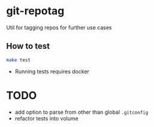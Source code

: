 # git-repotag

Util for tagging repos for further use cases

## How to test

```bash
make test
```

* Running tests requires docker

# TODO

* add option to parse from other than global `.gitconfig`
* refactor tests into volume
